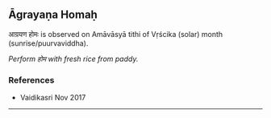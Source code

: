 ## Āgrayaṇa Homaḥ
आग्रयण होमः is observed on Amāvāsyā tithi of Vṛścika (solar) month (sunrise/puurvaviddha).

_Perform होम with fresh rice from paddy._
### References
* Vaidikasri Nov 2017


---
